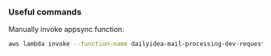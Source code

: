 ### Useful commands

Manually invoke appsync function:

```bash
aws lambda invoke --function-name dailyidea-mail-processing-dev-requestIdeasMail --payload '{"email":"ACCOUNT_EMAIL_HERE"}' t.txt
``` 
